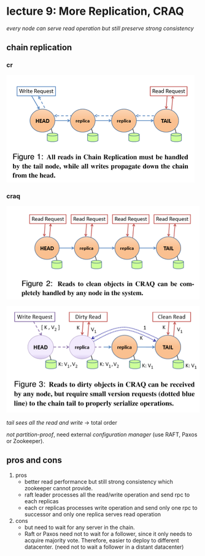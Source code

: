 # lecture 9: More Replication, CRAQ

*every node can serve read operation but still preserve strong consistency*

## chain replication

### cr

![arch](./figures/lec9-1.png)

### craq

![arch](./figures/lec9-2.png)

![arch](./figures/lec9-3.png)

*tail sees all the read and write* -> total order

*not partition-proof*, need external *configuration manager* (use RAFT, Paxos or Zookeeper).

## pros and cons

1. pros
    + better read performance but still strong consistency which zookeeper cannot provide.
    + raft leader processes all the read/write operation and send rpc to each replicas
    + each cr replicas processes write operation and send only one rpc to successor and only one replica serves read operation
2. cons
    + but need to wait for any server in the chain.
    + Raft or Paxos need not to wait for a follower, since it only needs to acquire majority vote. Therefore, easier to deploy to different datacenter. (need not to wait a follower in a distant datacenter)
